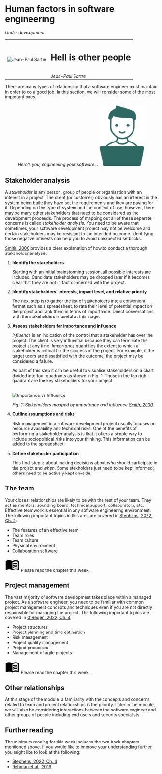 # Human factors in software engineering

*Under development*

|  |                                                       |
|--|-------------------------------------------------------|
| ![Jean-Paul Sartre](https://upload.wikimedia.org/wikipedia/commons/b/b7/Jean-Paul_Sartre_in_Venice_%28crop%29.jpg) | <h1>Hell is other people </h1><br/>*Jean-Paul Sartre* |

There are many types of relationship that a software engineer must maintain in
order to do a good job. In this section, we will consider some of the most 
important ones.


<h6 align="center"> Here's you, engineering your software...

<a href="https://bdavison.napier.ac.uk/set09102/other_people.html" target="_blank" alt="People in software engineering">
    <img src="../images/you.png">
</a>
</h6>

## Stakeholder analysis

A *stakeholder* is any person, group of people or organisation with an interest in
a project. The client (or customer) obviously has an interest in the system being
built: they have set the requirements and they are paying for it. Depending on 
the type of system and the context of use, however, there may be many other 
stakeholders that need to be considered as the development proceeds. The process
of mapping out all of these separate concerns is called *stakeholder analysis*.
You need to be aware that sometimes, your software development project may not be
welcome and certain stakeholders may be resistant to the intended outcome. 
Identifying those negative interests can help you to avoid unexpected setbacks.

[Smith, 2000](https://www.pmi.org/learning/library/stakeholder-analysis-pivotal-practice-projects-8905)
provides a clear explanation of how to conduct a thorough stakeholder analysis.

1. **Identify the stakeholders**

   Starting with an initial brainstorming session, all possible interests are 
   included. Candidate stakeholders may be dropped later  if it becomes clear that
   they are not in fact concerned with the project.

2. **Identify stakeholders' interests, impact level, and relative priority**
   
   The next step is to gather the list of stakeholders into a 
   convenient format such as a spreadsheet, to rate their level of potential
   impact on the project and rank them in terms of importance. Direct
   conversations with the stakeholders is useful at this stage. 

3. **Assess stakeholders for importance and influence**
   
   *Influence* is an indication of the control that a stakeholder has over the 
   project. The client is very influential because they can terminate the project
   at any time. *Importance* quantifies the extent to which a stakeholder is
   critical for the success of the project. For example, if the target users
   are dissatisfied with the outcome, the project may be considered a failure.
   
   As part of this step it can be useful to visualise stakeholders on a chart
   divided into four quadrants as shown in Fig. 1. Those in the top right quadrant 
   are the key stakeholders for your project.
   <br/><br/>

   ![Importance vs Influence](https://www.pmi.org/kasimage/5e15b89e-6c9b-4e40-8e56-0c5d2c975aee/f3.jpg)
   
   *Fig. 1: Stakeholders mapped by importance and influence [Smith, 2000](https://www.pmi.org/learning/library/stakeholder-analysis-pivotal-practice-projects-8905)*

4. **Outline assumptions and risks**
   
   Risk management in a software development project usually focuses on resource
   availability and technical risks. One of the benefits of performing a stakeholder
   analysis is that it offers a simple way to include sociopolitical risks into
   your thinking. This information can be added to the spreadsheet.
   
5. **Define stakeholder participation**
   
   This final step is about making decisions about *who* should participate in
   the project and *when*. Some stekholders just need to be kept informed; 
   others need to be actively kept on-side.

## The team

Your closest relationships are likely to be with the rest of your team. They 
act as mentors, sounding board, technical support, collaborators, etc. Effective
teamwork is essential in any software engineering environment. The following
important topics in this area are covered in [Stephens, 2022, Ch. 3](https://learning.oreilly.com/library/view/beginning-software-engineering/9781119901709/c03.xhtml):

* The features of an effective team
* Team roles
* Team culture
* Physical environment
* Collaboration software

![Please read](../images/material/outline_menu_book_black_48dp.png) Please read the chapter this week.

## Project management

The vast majority of software development takes place within a managed project.
As a software engineer, you need to be familiar with common project management 
concepts and techniques even if you are not directly responsible for managing
the project. The following important topics are covered in 
[O'Regen, 2022, Ch. 4](https://link-springer-com.napier.idm.oclc.org/chapter/10.1007/978-3-031-07816-3_4)

* Project structures
* Project planning and time estimation
* Risk management
* Project quality management
* Project processes
* Management of agile projects

![Please read](../images/material/outline_menu_book_black_48dp.png) Please  read the chapter this week.

## Other relationships

At this stage of the module, a familiarity with the concepts and concerns
related to team and project relationships is the priority. Later in the
module, we will also be considering interactions between the software
engineer and other groups of people including end users and security 
specialists.

## Further reading

The minimum reading for this week includes the two book chapters mentioned
above. If you would like to improve your understanding further, you might
like to look at the following:

* [Stephens, 2022, Ch. 4](https://learning.oreilly.com/library/view/beginning-software-engineering/9781119901709/c04.xhtml)
* [Rehman et al., 2019](https://napier.primo.exlibrisgroup.com/permalink/44NAP_INST/n96pef/alma9923909970902111)


